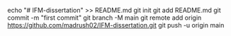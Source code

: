 echo "# IFM-dissertation" >> README.md
git init
git add README.md
git commit -m "first commit"
git branch -M main
git remote add origin https://github.com/madrush02/IFM-dissertation.git
git push -u origin main
